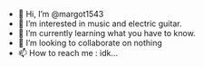 - 👋 Hi, I’m @margot1543
- 👀 I’m interested in music and electric guitar.
- 🌱 I’m currently learning what you have to know.
- 💞️ I’m looking to collaborate on nothing
- 📫 How to reach me : idk... 

<!---
margot1543/margot1543 is a ✨ special ✨ repository because its `README.md` (this file) appears on your GitHub profile.
You can click the Preview link to take a look at your changes.
--->
